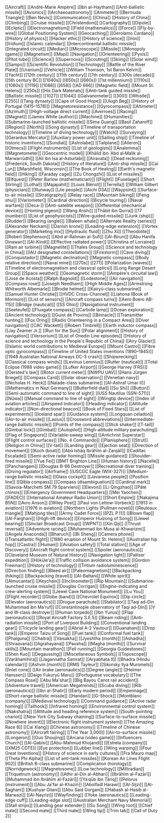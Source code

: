 [[Aircraft]]
[[André-Marie Ampère]]
[[Ibn al-Haytham]]
[[Anti-ballistic missile]]
[[Avionics]]
[[Archaeoastronomy]]
[[Ammeter]]
[[Bermuda Triangle]]
[[Ben Nevis]]
[[Communication]]
[[China]]
[[History of China]]
[[Climbing]]
[[Cruise missile]]
[[Christendom]]
[[Cartography]]
[[Dipole]]
[[Ecliptic]]
[[Electromagnetism]]
[[Field (mathematics)]]
[[Force]]
[[Fly-by-wire]]
[[Global Positioning System]]
[[Geocaching]]
[[Gerolamo Cardano]]
[[History of physics]]
[[Hacker ethic]]
[[History of science]]
[[Iron]]
[[Iridium]]
[[Islamic calendar]]
[[Intercontinental ballistic missile]]
[[Integrated circuit]]
[[Median]]
[[Microscope]]
[[Missile]]
[[Monopoly (game)]]
[[Magnetism]]
[[Map]]
[[Navigation]]
[[Orienteering]]
[[Pyxis]]
[[Pitot tube]]
[[Science]]
[[Supernova]]
[[Scouting]]
[[Skiing]]
[[Solar wind]]
[[Sampo]]
[[Scientific Revolution]]
[[Technology]]
[[Battle of the River Plate]]
[[Uranium]]
[[Vehicle]]
[[William Thomson, 1st Baron Kelvin]]
[[Yacht]]
[[12th century]]
[[11th century]]
[[7th century]]
[[300s (decade)]]
[[5th century BC]]
[[1040s]]
[[650s]]
[[660s]]
[[1st millennium]]
[[1110s]]
[[1080s]]
[[1119]]
[[1088]]
[[658]]
[[AD 666]]
[[Magnetic field]]
[[Mount St. Helens]]
[[250s]]
[[His Dark Materials]]
[[Anti-tank guided missile]]
[[Ballistic missile]]
[[1027]]
[[1044]]
[[Galvanometer]]
[[300]]
[[Whistle]]
[[255]]
[[Tang dynasty]]
[[Cape of Good Hope]]
[[Ulugh Beg]]
[[History of Portugal (1415–1578)]]
[[Magnetoresistance]]
[[Gyrocompass]]
[[Altimeter]]
[[Azimuth]]
[[High-voltage direct current]]
[[Averroes]]
[[Racing]]
[[Magnet]]
[[James White (author)]]
[[Machine]]
[[Humanities]]
[[Submarine-launched ballistic missile]]
[[Sima Guang]]
[[Basil Zaharoff]]
[[Region]]
[[North]]
[[Song dynasty]]
[[Timeline of transportation technology]]
[[Timeline of diving technology]]
[[Watch]]
[[Surveying]]
[[Gerardus Mercator]]
[[Auxiliary power unit]]
[[Sailing ship]]
[[Timeline of historic inventions]]
[[Sundial]]
[[Astrolabe]]
[[Tailplane]]
[[Aileron]]
[[Olmecs]]
[[Flight instruments]]
[[List of geologists]]
[[Analemma]]
[[Magnetometer]]
[[Geocentric model]]
[[Khālid ibn ʿAbd al‐Malik al‐Marwarrūdhī]]
[[Ali ibn Isa al-Asturlabi]]
[[Airavata]]
[[Dead reckoning]]
[[Frederick, South Dakota]]
[[History of literature]]
[[Anti-ship missile]]
[[Cai Lun]]
[[Marshfield, Wisconsin]]
[[The Book of Healing]]
[[Earth's magnetic field]]
[[Hiking]]
[[Faraday cage]]
[[Zu Chongzhi]]
[[List of missiles]]
[[Elfquest]]
[[Peter Barlow (mathematician)]]
[[Flight]]
[[Fuselage]]
[[Short Stirling]]
[[Lothal]]
[[Majapahit]]
[[Louis Blériot]]
[[Terrella]]
[[William Gilbert (physician)]]
[[Runway]]
[[Jie people]]
[[Aichi D3A]]
[[Waypoint]]
[[Surface-to-air missile]]
[[Stratigraphy]]
[[Relay race]]
[[Mountain biking]]
[[Feng shui]]
[[Variometer]]
[[Cardinal direction]]
[[Bicycle touring]]
[[Naval warfare]]
[[Deca-]]
[[Anti-satellite weapon]]
[[Differential (mechanical device)]]
[[Homing pigeon]]
[[Wang Anshi]]
[[Thābit ibn Qurra]]
[[17 (number)]]
[[List of geophysicists]]
[[Wire-guided missile]]
[[Junk (ship)]]
[[Rudder]]
[[Bearing (angle)]]
[[Baleen whale]]
[[Alternate Reality (series)]]
[[Alexander Neckam]]
[[Danish krone]]
[[Leading-edge extension]]
[[Vortex generator]]
[[Marketing mix]]
[[Hydraulic fluid]]
[[Zhu Xi]]
[[Theodolite]]
[[Robert Stephenson]]
[[Abd al-Rahman al-Sufi]]
[[Al-Biruni]]
[[Abu Hanifa Dinawari]]
[[Al-Kindi]]
[[Effective radiated power]]
[[Christina of Lorraine]]
[[Ram air turbine]]
[[Magnetite]]
[[Thales Group]]
[[Science and technology in China]]
[[IAU designated constellations]]
[[Firestorm]]
[[Cave diving]]
[[Conquistador]]
[[Magnetic declination]]
[[Magnetic compass]]
[[Body relative direction]]
[[Naval mine]]
[[270s]]
[[271]]
[[Polarization (waves)]]
[[Timeline of electromagnetism and classical optics]]
[[Long Range Desert Group]]
[[Space weather]]
[[Geomagnetic storm]]
[[Ampère's circuital law]]
[[José de Acosta]]
[[Ralph Bagnold]]
[[Lodestone]]
[[Air navigation]]
[[Compass rose]]
[[Joseph Needham]]
[[High Middle Ages]]
[[Armstrong Whitworth Albemarle]]
[[Brodie helmet]]
[[Kairyū-class submarine]]
[[Samuel Hunter Christie]]
[[HVDC Cross-Channel]]
[[Liahona (Book of Mormon)]]
[[List of sensors]]
[[Aircraft compass turns]]
[[Aero Boero AB-115]]
[[Bridge (nautical)]]
[[SS Ohio]]
[[Navigational instrument]]
[[Seeteufel]]
[[Fluxgate compass]]
[[Carbide lamp]]
[[Ocean exploration]]
[[Ancient technology]]
[[Guiot de Provins]]
[[Binnacle]]
[[Transmitter hunting]]
[[Fox Oring]]
[[Radio Orienteering in a Compact Area]]
[[Diver navigation]]
[[CAC Wackett]]
[[Robert Timbrell]]
[[Earth inductor compass]]
[[Jay Zeamer Jr.]]
[[Run for the Sun]]
[[Polar alignment]]
[[History of navigation]]
[[Versorium]]
[[List of Onedin Line episodes]]
[[History of science and technology in the People's Republic of China]]
[[Airy Glacier]]
[[Islamic world contributions to Medieval Europe]]
[[Mount Castro]]
[[Fibre optic gyrocompass]]
[[Timeline of United States inventions (1890–1945)]]
[[1948 Australian National Airways DC-3 crash]]
[[Shipwrecking]]
[[Classical compass winds]]
[[Levinus Lemnius]]
[[Rutter (nautical)]]
[[Total Eclipse (1988 video game)]]
[[Lufker Airport]]
[[George Harvey (FRS)]]
[[Oersted's law]]
[[Rotor current meter]]
[[NWPU UAV]]
[[Hans Jürgen Briegel]]
[[Compass Card]]
[[Solar observation]]
[[Venetian navy]]
[[Nicholas H. Heck]]
[[Naïade-class submarine]]
[[Al-Ashraf Umar II]]
[[Mathematics in Nazi Germany]]
[[Butterfield dial]]
[[Su Shi]]
[[Button]]
[[Semi-automatic command to line of sight]]
[[USS Nautilus (SSN-571)]]
[[Nüwa]]
[[Manual command to line of sight]]
[[Wingtip device]]
[[Index of aviation articles]]
[[Airspeed indicator]]
[[Heading indicator]]
[[Attitude indicator]]
[[Non-directional beacon]]
[[Book of Fixed Stars]]
[[List of experiments]]
[[Iceland spar]]
[[Guidance system]]
[[Longquan celadon]]
[[Air-to-air missile]]
[[Lasius]]
[[Crossword abbreviations]]
[[Intermediate-range ballistic missile]]
[[Points of the compass]]
[[Stick shaker]]
[[T-tail]]
[[Gimbal lock]]
[[Gimbal]]
[[Autopilot]]
[[High-altitude military parachuting]]
[[Flag of Singapore]]
[[Variable-sweep wing]]
[[Antichrist Superstar]]
[[Flight control surfaces]]
[[No. 4 Commando]]
[[Planisphere]]
[[Strut]]
[[Religion in China]]
[[V-tail]]
[[Landing gear]]
[[Ejection seat]]
[[Direction of movement]]
[[Koch (boat)]]
[[Abū Isḥāq Ibrāhīm al-Zarqālī]]
[[Cadillac Escalade]]
[[Semi-active radar homing]]
[[Missile guidance]]
[[Shoulder-fired missile]]
[[Yue Fei]]
[[BMT Brighton Line]]
[[Human history]]
[[Nacelle]]
[[Panchangam]]
[[Douglas B-66 Destroyer]]
[[Recreational diver training]]
[[Diving regulator]]
[[Airframe]]
[[USCGC Eagle (WIX-327)]]
[[Medium-range ballistic missile]]
[[Glass cockpit]]
[[Javanese people]]
[[Position line]]
[[Qibla compass]]
[[Compass (disambiguation)]]
[[Cardinal mark]]
[[Savoia-Marchetti SM.79 Sparviero]]
[[Elevon]]
[[Li Qingzhao]]
[[Pâté chinois]]
[[Emergency Government Headquarters]]
[[Mei Yaochen]]
[[FADEC]]
[[International Amateur Radio Union]]
[[Short Empire]]
[[Nakajima B5N]]
[[Avro Anson]]
[[Wiley Post]]
[[Paul von Lettow-Vorbeck]]
[[1913 in aviation]]
[[1976 in aviation]]
[[Northern Lights (Pullman novel)]]
[[Reuleaux triangle]]
[[Mahjong tiles]]
[[Army Cadet Force]]
[[PZL P.11]]
[[Blown flap]]
[[Al-Farghani]]
[[High-lift device]]
[[Emperor Huizong of Song]]
[[Jewel bearing]]
[[Sinclair Broadcast Group]]
[[WPNT]]
[[Xin Qiji]]
[[Thrust reversal]]
[[Adventure racing]]
[[Muhammad ibn Musa al-Khwarizmi]]
[[Angela Anaconda]]
[[Bharuch]]
[[Bi Sheng]]
[[Camera phone]]
[[Transatlantic flight]]
[[1980 eruption of Mount St. Helens]]
[[Australian hip hop]]
[[Castra]]
[[Human]]
[[Aviation safety]]
[[Total station]]
[[Age of Discovery]]
[[Aircraft flight control system]]
[[Spoiler (aeronautics)]]
[[Cleveland Museum of Natural History]]
[[Navigation light]]
[[Palliser expedition]]
[[Hōkūleʻa]]
[[Traffic collision avoidance system]]
[[Gordon Freeman]]
[[History of technology]]
[[Tritium radioluminescence]]
[[Direction finding]]
[[Bleed air]]
[[Paleomagnetism]]
[[Backpacking (hiking)]]
[[Backpacking (travel)]]
[[Al-Battani]]
[[White spirit]]
[[Almucantar]]
[[Keychain]]
[[Inclinometer]]
[[Říp Mountain]]
[[Submarine-launched cruise missile]]
[[Douglas Corrigan]]
[[Engine-indicating and crew-alerting system]]
[[Jewel Cave National Monument]]
[[Lu You]]
[[Flight recorder]]
[[Globe (band)]]
[[Chevrolet Equinox]]
[[Dip circle]]
[[Elevator (aeronautics)]]
[[Drogue parachute]]
[[Stabilator]]
[[Taqi ad-Din Muhammad ibn Ma'ruf]]
[[Constantinople observatory of Taqi ad-Din]]
[[V and W-class destroyer]]
[[Human torpedo]]
[[Ibn Yunus]]
[[Flap (aeronautics)]]
[[Royal Aircraft Factory S.E.5]]
[[Beam riding]]
[[Anti-radiation missile]]
[[Port of Liverpool Building]]
[[Conventional landing gear]]
[[Tricycle landing gear]]
[[Abrial A-2 Vautour]]
[[Guanahani]]
[[Drop tank]]
[[Emperor Taizu of Song]]
[[Fuel tank]]
[[Conformal fuel tank]]
[[Phalguna]]
[[Chaitra]]
[[Vaisakha]]
[[Jyeshtha (month)]]
[[Ashadha]]
[[Shraavana]]
[[Agrahayana]]
[[Pausha]]
[[Magha (month)]]
[[Survival skills]]
[[Mountain marathon]]
[[Fell running]]
[[Georgia Guidestones]]
[[Shen Kuo]]
[[Degaussing]]
[[Miscellaneous Symbols]]
[[Toposcope]]
[[Varāhamihira]]
[[Jagannatha Samrat]]
[[Aryabhata II]]
[[Bhadra (Hindu calendar)]]
[[Ashvin (month)]]
[[RMS Tayleur]]
[[Sikorsky Ilya Muromets]]
[[Inlet cone]]
[[Air brake (aeronautics)]]
[[Degree (angle)]]
[[Helmer Hanssen]]
[[Daigo Fukuryū Maru]]
[[Portuguese vocabulary]]
[[The Compass Rose]]
[[Abu Ma'shar]]
[[Big Bayou Canot rail accident]]
[[Adventure travel]]
[[American Megatrends]]
[[Scuba diving]]
[[Rib (aeronautics)]]
[[Ibn al-Shatir]]
[[Early modern period]]
[[Empennage]]
[[Short-range ballistic missile]]
[[Handan]]
[[G-Shock]]
[[Montblanc (company)]]
[[Medieval technology]]
[[Command guidance]]
[[Active radar homing]]
[[Tailhook]]
[[Infrared homing]]
[[Environmental control system]]
[[Nakshatra]]
[[Attitude and heading reference system]]
[[South-pointing chariot]]
[[New York City Subway chaining]]
[[Surface-to-surface missile]]
[[Nowhere (event)]]
[[Electronic flight instrument system]]
[[The Amazing Race 8]]
[[Cai Xiang]]
[[Chinese astronomy]]
[[Timeline of Chinese astronomy]]
[[Aircraft fairing]]
[[The Year 3,000]]
[[Air-to-surface missile]]
[[Longeron]]
[[Guo Shoujing]]
[[Arcana (video game)]]
[[Influencers Church]]
[[Al-Qabisi]]
[[Abu-Mahmud Khojandi]]
[[Estrela (company)]]
[[XM25 CDTE]]
[[Eye protection]]
[[Lubber line]]
[[Wing warping]]
[[Four Great Inventions]]
[[History of science in early cultures]]
[[Fra Mauro map]]
[[Theta Phi Alpha]]
[[List of anti-tank missiles]]
[[Korean Air Lines Flight 902]]
[[British B-class submarine]]
[[Complication (horology)]]
[[Norridgewock]]
[[Magnetosome]]
[[Low technology]]
[[Milliradian]]
[[Triquetrum (astronomy)]]
[[Athir al-Din al-Abhari]]
[[Ibrāhīm al-Fazārī]]
[[Muḥammad ibn Ibrāhīm al-Fazārī]]
[[Yaʿqūb ibn Ṭāriq]]
[[Pelorus (instrument)]]
[[Abu Ja'far al-Khazin]]
[[Abolfadl Harawi]]
[[Al-Sijzi]]
[[Al-Saghani]]
[[Kushyar Gilani]]
[[Abu Said Gorgani]]
[[Habash al-Hasib al-Marwazi]]
[[Al-Nayrizi]]
[[Wayfinding]]
[[Yoke (aeronautics)]]
[[Leading-edge cuff]]
[[Leading-edge slot]]
[[Australian Merchant Navy Memorial]]
[[Stall strips]]
[[Landing gear extender]]
[[Su Song]]
[[Wing root]]
[[Chief mate]]
[[Second mate]]
[[Third mate]]
[[Wing tip]]
[[Trim tab]]
[[Call of Duty 2]]

